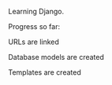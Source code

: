 Learning Django.

Progress so far:

URLs are linked

Database models are created

Templates are created
